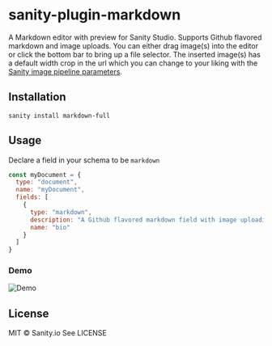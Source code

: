 # sanity-plugin-markdown
A Markdown editor with preview for Sanity Studio. Supports Github flavored markdown and image uploads. You can either drag image(s) into the editor or click the bottom bar to bring up a file selector. The inserted image(s) has a default width crop in the url which you can change to your liking with the [Sanity image pipeline parameters](https://www.sanity.io/docs/image-urls).

## Installation

```
sanity install markdown-full
```

## Usage
Declare a field in your schema to be `markdown`

```javascript
const myDocument = {
  type: "document",
  name: "myDocument",
  fields: [
    {
      type: "markdown",
      description: "A Github flavored markdown field with image uploading",
      name: "bio"
    }
  ]
}
```
### Demo

![Demo](https://user-images.githubusercontent.com/76360/135316429-f5bb1fea-a925-4721-9dfa-d693091ae8d1.gif)


## License

MIT © Sanity.io
See LICENSE
